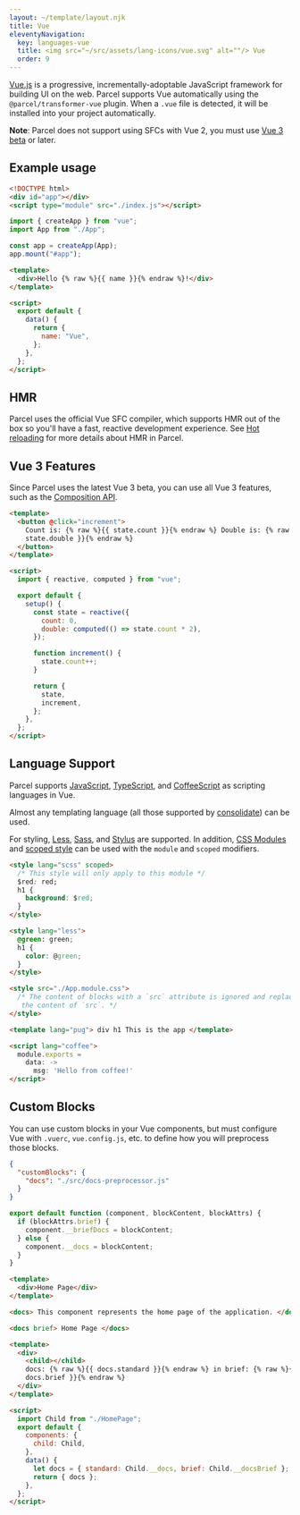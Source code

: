 ```yaml
---
layout: ~/template/layout.njk
title: Vue
eleventyNavigation:
  key: languages-vue
  title: <img src="~/src/assets/lang-icons/vue.svg" alt=""/> Vue
  order: 9
---
```


[Vue.js](https://v3.vuejs.org) is a progressive, incrementally-adoptable JavaScript framework for building UI on the web. Parcel supports Vue automatically using the `@parcel/transformer-vue` plugin. When a `.vue` file is detected, it will be installed into your project automatically.

<note>

**Note**: Parcel does not support using SFCs with Vue 2, you must use [Vue 3 beta](https://github.com/vuejs/vue-next) or later.

</note>

## Example usage

<sample>
<sample-file name="index.html">

```html
<!DOCTYPE html>
<div id="app"></div>
<script type="module" src="./index.js"></script>
```

</sample-file>
<sample-file name="index.js">

```jsx
import { createApp } from "vue";
import App from "./App";

const app = createApp(App);
app.mount("#app");
```

</sample-file>
<sample-file name="App.vue">

```html
<template>
  <div>Hello {% raw %}{{ name }}{% endraw %}!</div>
</template>

<script>
  export default {
    data() {
      return {
        name: "Vue",
      };
    },
  };
</script>
```

</sample-file>
</sample>

## HMR

Parcel uses the official Vue SFC compiler, which supports HMR out of the box so you'll have a fast, reactive development experience. See [Hot reloading](/features/development/#hot-reloading) for more details about HMR in Parcel.

## Vue 3 Features

Since Parcel uses the latest Vue 3 beta, you can use all Vue 3 features, such as the [Composition API](https://composition-api.vuejs.org/).

<sample>
<sample-file name="App.vue">

```html
<template>
  <button @click="increment">
    Count is: {% raw %}{{ state.count }}{% endraw %} Double is: {% raw %}{{
    state.double }}{% endraw %}
  </button>
</template>

<script>
  import { reactive, computed } from "vue";

  export default {
    setup() {
      const state = reactive({
        count: 0,
        double: computed(() => state.count * 2),
      });

      function increment() {
        state.count++;
      }

      return {
        state,
        increment,
      };
    },
  };
</script>
```

</sample-file>
</sample>

## Language Support

Parcel supports [JavaScript](/languages/javascript/), [TypeScript](/languages/typescript/), and [CoffeeScript](/languages/coffeescript/) as scripting languages in Vue.

Almost any templating language (all those supported by [consolidate](https://www.npmjs.com/package/consolidate)) can be used.

For styling, [Less](/languages/less), [Sass](/languages/sass), and [Stylus](/languages/stylus) are supported. In addition, [CSS Modules](/languages/css/#css-modules) and [scoped style](https://vue-loader.vuejs.org/guide/scoped-css.html) can be used with the `module` and `scoped` modifiers.

<sample>
<sample-file name="App.vue">

```html
<style lang="scss" scoped>
  /* This style will only apply to this module */
  $red: red;
  h1 {
    background: $red;
  }
</style>

<style lang="less">
  @green: green;
  h1 {
    color: @green;
  }
</style>

<style src="./App.module.css">
  /* The content of blocks with a `src` attribute is ignored and replaced with
   the content of `src`. */
</style>

<template lang="pug"> div h1 This is the app </template>

<script lang="coffee">
  module.exports =
    data: ->
      msg: 'Hello from coffee!'
</script>
```

</sample-file>
</sample>

## Custom Blocks

You can use custom blocks in your Vue components, but must configure Vue with `.vuerc`, `vue.config.js`, etc. to define how you will preprocess those blocks.

<sample>
<sample-file name=".vuerc">

```json
{
  "customBlocks": {
    "docs": "./src/docs-preprocessor.js"
  }
}
```

</sample-file>
<sample-file name="src/docs-preprocessor.js">

```js
export default function (component, blockContent, blockAttrs) {
  if (blockAttrs.brief) {
    component.__briefDocs = blockContent;
  } else {
    component.__docs = blockContent;
  }
}
```

</sample-file>
<sample-file name="HomePage.vue">

```html
<template>
  <div>Home Page</div>
</template>

<docs> This component represents the home page of the application. </docs>

<docs brief> Home Page </docs>
```

</sample-file>
<sample-file name="App.vue">

```html
<template>
  <div>
    <child></child>
    docs: {% raw %}{{ docs.standard }}{% endraw %} in brief: {% raw %}{{
    docs.brief }}{% endraw %}
  </div>
</template>

<script>
  import Child from "./HomePage";
  export default {
    components: {
      child: Child,
    },
    data() {
      let docs = { standard: Child.__docs, brief: Child.__docsBrief };
      return { docs };
    },
  };
</script>
```

</sample-file>
</sample>

